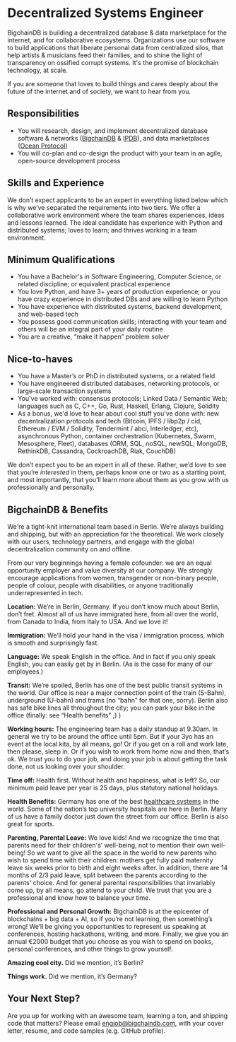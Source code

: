 # Decentralized Systems Engineer
BigchainDB is building a decentralized database & data marketplace for the internet, and for collaborative ecosystems. Organizations use our software to build applications that liberate personal data from centralized silos, that help artists & musicians feed their families, and to shine the light of transparency on ossified corrupt systems. It's the promise of blockchain technology, at scale. 

If you are someone that loves to build things and cares deeply about the future of the internet and of society, we want to hear from you.

## Responsibilities
* You will research, design, and implement decentralized database software & networks ([BigchainDB](www.bigchaindb.com) & [IPDB](www.ipdb.io)), and data marketplaces ([Ocean Protocol](www.oceanprotocol.com)) 
* You will co-plan and co-design the product with your team in an agile, open-source development process

## Skills and Experience 
We don’t expect applicants to be an expert in everything listed below which is why we’ve separated the requirements into two tiers. We offer a collaborative work environment where the team shares experiences, ideas and lessons learned. The ideal candidate has experience with Python and distributed systems; loves to learn; and thrives working in a team environment. 

## Minimum Qualifications
* You have a Bachelor's in Software Engineering, Computer Science, or related discipline; or equivalent practical experience
* You love Python, and have 3+ years of production experience; or you have crazy experience in distributed DBs and are willing to learn Python
* You have experience with distributed systems, backend development, and web-based tech
* You possess good communication skills; interacting with your team and others will be an integral part of your daily routine
* You are a creative, “make it happen” problem solver

## Nice-to-haves
* You have a Master’s or PhD in distributed systems, or a related field
* You have engineered distributed databases, networking protocols, or large-scale transaction systems
* You've worked with: consensus protocols; Linked Data / Semantic Web; languages such as C, C++, Go, Rust, Haskell, Erlang, Clojure, Solidity
* As a bonus, we'd love to hear about cool stuff you've done with: new decentralization protocols and tech (Bitcoin, IPFS / libp2p / cid, Ethereum / EVM / Solidity, Tendermint / abci, Interledger, etc), asynchronous Python, container orchestration (Kubernetes, Swarm, Mesosphere, Fleet), databases (ORM, SQL, noSQL, newSQL; MongoDB, RethinkDB, Cassandra, CockroachDB, Riak, CouchDB)

We don’t expect you to be an expert in all of these. Rather, we’d love to see that you’re *interested* in them, perhaps know one or two as a starting point, and most importantly, that you’ll learn more about them as you grow with us professionally and personally.

## BigchainDB & Benefits

We're a tight-knit international team based in  Berlin. We’re always building and shipping, but with an appreciation for the theoretical. We work closely with our users, technology partners, and engage with the global decentralization community on and offline.

From our very beginnings having a female cofounder: we are an equal opportunity employer and value diversity at our company. We strongly encourage applications from women, transgender or non-binary people, people of colour, people with disabilities, or anyone traditionally underrepresented in tech.

**Location:** We’re in Berlin, Germany. If you don’t know much about Berlin, don’t fret. Almost all of us have immigrated here, from all over the world, from Canada to India, from Italy to USA. And we love it! 

**Immigration:** We’ll hold your hand in the visa / immigration process, which is smooth and surprisingly fast. 

**Language:** We speak English in the office. And in fact if you only speak English, you can easily get by in Berlin. (As is the case for many of our employees.)

**Transit:** We’re spoiled, Berlin has one of the best public transit systems in the world. Our office is near a major connection point of the train (S-Bahn), underground (U-bahn) and trams (no “bahn” for that one, sorry). Berlin also has safe bike lines all throughout the city; you can park your bike in the office (finally: see “Health benefits” ;) )

**Working hours:** The engineering team has a daily standup at 9.30am. In general we try to be around the office until 5pm. But if your 3yo has an event at the local kita, by all means, go! Or if you get on a roll and work late, then please, sleep in. Or if you wish to work from home now and then, that’s ok. We trust you to do your job, and doing your job is about getting the task done, not us looking over your shoulder.

**Time off:** Health first. Without health and happiness, what is left? So, our minimum paid leave per year is 25 days, plus statutory national holidays.

**Health Benefits:** Germany has one of the best [healthcare systems](http://www.germanyhis.com/) in the world. Some of the nation’s top university hospitals are here in Berlin. Many of us have a family doctor just down the street from our office. Berlin is also great for sports. 

**Parenting, Parental Leave:** We love kids! And we recognize the time that parents need for their children's’ well-being, not to mention their own well-being! So we want to give all the space in the world to new parents who wish to spend time with their children: mothers get fully paid maternity leave six weeks prior to birth and eight weeks after. In addition, there are 14 months of 2/3 paid leave, split between the parents according to the parents' choice. And for general parental responsibilities that invariably come up, by all means, go attend to your child. We trust that you are a professional and know how to balance your time.

**Professional and Personal Growth:** BigchainDB is at the epicenter of blockchains + big data + AI, so if you’re not learning, then something’s wrong! We’ll be giving you opportunities to represent us speaking at conferences, hosting hackathons, writing, and more. Finally, we give you an annual €2000 budget that you choose as you wish to spend on books, personal conferences, and other things to grow yourself.

**Amazing cool city.** Did we mention, it’s Berlin?

**Things work.** Did we mention, it’s Germany?
 
## Your Next Step?
Are you up for working with an awesome team, learning a ton, and shipping code that matters? Please email <engjob@bigchaindb.com>, with your cover letter, resume, and code samples (e.g. GitHub profile).

